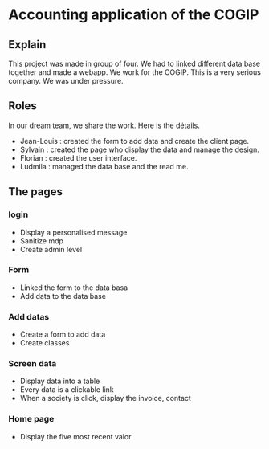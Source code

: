 # Accounting application of the COGIP

## Explain
This project was made in group of four. We had to linked different data base together and made a webapp. We work for the COGIP. This is a very serious company. We was under pressure. 

## Roles
In our dream team, we share the work. Here is the détails.

* Jean-Louis  :  created the form to add data and create the client page.
* Sylvain :  created the page who display the data and manage the design.
* Florian : created the user interface.
* Ludmila :  managed the data base and the read me.

## The pages 


### login

* Display a personalised message
* Sanitize mdp
* Create admin level

### Form

* Linked the form to the data basa
* Add data to the data base

### Add datas 

* Create a form to add data
* Create classes


### Screen data

* Display data into a table
* Every data is a clickable link
* When a society is click, display the invoice, contact


### Home page

* Display the five most recent valor
